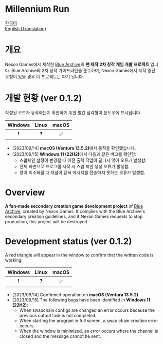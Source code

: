 # Millennium Run

[한국어](#1-개요) </br>
[English (Translation)](#1-overview) </br>


# 개요
Nexon Games에서 제작한 [Blue Archive](https://bluearchive.nexon.com/)의 <b>팬 제작 2차 창작 게임 개발 프로젝트</b> 입니다.
Blue Archive의 2차 창작 가이드라인을 준수하며, Nexon Games에서 제작 중단 요청이 있을 경우 이 프로젝트는 파기 됩니다.

# 개발 현황 (ver 0.1.2)
작성된 코드가 동작하는지 확인하기 위한 빨간 삼각형이 윈도우에 표시됩니다.

|Windows|Linux|macOS|
|:---:|:---:|:---:|
|❗|❓|✅|

- \[2023/09/14\] <b>macOS (Ventura 13.5.2)</b>에서 동작을 확인했습니다.
- \[2023/09/15\] <b>Windows 11 (22H2)</b>에서 다음과 같은 버그를 확인함:
    - 스왑체인 설정이 변경될 때 이전 출력 작업이 끝나지 않아 오류가 발생함.
    - 전체 화면으로 프로그램 시작 시 스왑 체인 생성 오류가 발생함.
    - 창이 최소화될 때 채널이 닫혀 메시지를 전송하지 못하는 오류가 발생함.


# Overview
<b>A fan-made secondary creation game development project</b> of [Blue Archive](https://bluearchive.nexon.com/), created by Nexon Games. It complies with the Blue Archive's secondary creation guidelines, and if Nexon Games requests to stop production, this project will be destroyed.

# Development status (ver 0.1.2)
A red triangle will appear in the window to confirm that the written code is working.

|Windows|Linux|macOS|
|:---:|:---:|:---:|
|❗|❓|✅|

- \[2023/09/14\] Confirmed operation on <b>macOS (Ventura 13.5.2)</b>.
- \[2023/09/15\] The following bugs have been identified in <b>Windows 11 (22H2)</b>:
    - When swapchain configs are changed an error occurs because the previous output task is not completed.
    - When starting the program in full screen, a swap chain creation error occurs.
    - When the window is minimized, an error occurs where the channel is closed and the message cannot be sent.
